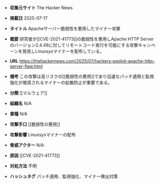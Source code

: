 - **収集元サイト**
The Hacker News

- **掲載日**
2025-07-17

- **タイトル**
Apacheサーバー脆弱性を悪用したマイナー攻撃

- **概要**
研究者が[[CVE-2021-41773]]の脆弱性を悪用しApache HTTP Serverのバージョン2.4.49に対してリモートコード実行を可能にする攻撃キャンペーンを発見しLinuxsysマイナーを配布している。

- **URL**
https://thehackernews.com/2025/07/hackers-exploit-apache-http-server-flaw.html

- **備考**
この攻撃は高リスクの[[脆弱性の悪用]]であり迅速なパッチ適用と監視強化が推奨されるマイナーの拡散防止が重要である。

- **分類**
[[マルウェア]]

- **組織名**
N/A

- **業種**
N/A

- **攻撃手口**
[[脆弱性の悪用]]

- **攻撃影響**
Linuxsysマイナーの配布

- **脅威アクター**
N/A

- **原因**
[[CVE-2021-41773]]

- **対処方法**
不明

- **ハッシュタグ**
パッチ適用、監視強化、マイナー検出対策
